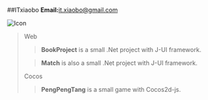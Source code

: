 ##ITxiaobo
__Email:__<it.xiaobo@gmail.com>
 
 ![Icon](http://i.imgur.com/au8rqxy.png)

>   Web
> > __BookProject__    is a small .Net project with J-UI framework.
> 
> >__Match__  is also a small .Net project with J-UI framework.
> 
> Cocos
> >__PengPengTang__  is a small game with Cocos2d-js.

